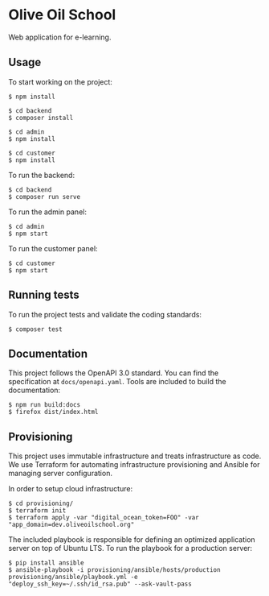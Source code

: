 # Olive Oil School

Web application for e-learning.

## Usage

To start working on the project:

    $ npm install
    
    $ cd backend
    $ composer install
    
    $ cd admin
    $ npm install
    
    $ cd customer
    $ npm install
    
To run the backend:
    
    $ cd backend
    $ composer run serve
    
To run the admin panel:
    
    $ cd admin
    $ npm start

To run the customer panel:
    
    $ cd customer
    $ npm start

## Running tests

To run the project tests and validate the coding standards:

    $ composer test

## Documentation

This project follows the OpenAPI 3.0 standard. You can find the
specification at `docs/openapi.yaml`. Tools are included to build
the documentation:

    $ npm run build:docs
    $ firefox dist/index.html

## Provisioning

This project uses immutable infrastructure and treats infrastructure as code.
We use Terraform for automating infrastructure provisioning and Ansible
for managing server configuration.

In order to setup cloud infrastructure:

    $ cd provisioning/
    $ terraform init
    $ terraform apply -var "digital_ocean_token=FOO" -var "app_domain=dev.oliveoilschool.org"

The included playbook is responsible for defining an optimized application
server on top of Ubuntu LTS. To run the playbook for a production server:

    $ pip install ansible
    $ ansible-playbook -i provisioning/ansible/hosts/production provisioning/ansible/playbook.yml -e "deploy_ssh_key=~/.ssh/id_rsa.pub" --ask-vault-pass
